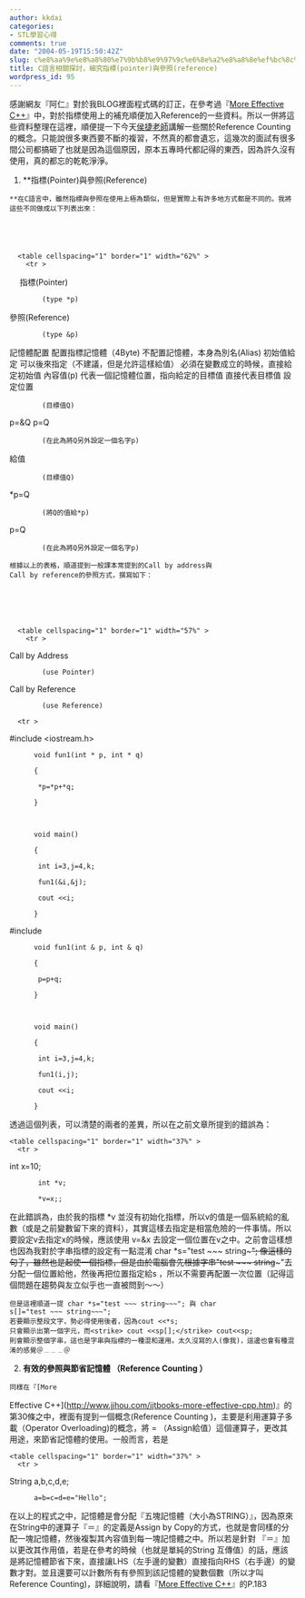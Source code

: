 ```yaml
---
author: kkdai
categories:
- STL學習心得
comments: true
date: "2004-05-19T15:50:42Z"
slug: c%e8%aa%9e%e8%a8%80%e7%9b%b8%e9%97%9c%e6%8e%a2%e8%a8%8e%ef%bc%8c%e7%b4%b0%e7%a9%b6%e6%8c%87%e6%a8%99pointer%e8%88%87%e5%8f%83%e7%85%a7reference
title: C語言相關探討，細究指標(pointer)與參照(reference)
wordpress_id: 95
---
```


感謝網友『阿仁』對於我BLOG裡面程式碼的訂正，在參考過『[More
Effective C++](http://www.jjhou.com/jjtbooks-more-effective-cpp.htm)』中，對於指標使用上的補充順便加入Reference的一些資料。所以一併將這些資料整理在這裡，順便提一下今天[侯捷老師](http://www.jjhou.com/)講解一些關於Reference 
Counting
的概念。只能說很多東西要不斷的複習，不然真的都會遺忘，這幾次的面試有很多間公司都搞砸了也就是因為這個原因，原本五專時代都記得的東西，因為許久沒有使用，真的都忘的乾乾淨淨。


<!--more-->



  
  1. **指標(Pointer)與參照(Reference)   

    **在C語言中，雖然指標與參照在使用上極為類似，但是實際上有許多地方式都是不同的。我將這些不同做成以下列表出來：  

    


      
      <table cellspacing="1" border="1" width="62%" >
        <tr >
          
<td width="23%" align="center" bgcolor="#99CCFF" >　
</td>
          
<td width="33%" align="center" bgcolor="#99CCFF" >指標(Pointer)   

            (type *p)
</td>
          
<td width="44%" align="center" bgcolor="#99CCFF" >參照(Reference)  

            (type &p)
</td>
        </tr>
        <tr >
          
<td width="23%" align="center" bgcolor="#FFCCFF" >記憶體配置
</td>
          
<td width="33%" align="center" >配置指標記憶體（4Byte)
</td>
          
<td width="44%" align="center" >不配置記憶體，本身為別名(Alias)
</td>
        </tr>
        <tr >
          
<td width="23%" align="center" bgcolor="#FFCCFF" >初始值給定
</td>
          
<td width="33%" align="center" >可以後來指定（不建議，但是允許這樣給值）
</td>
          
<td width="44%" align="center" >必須在變數成立的時候，直接給定初始值
</td>
        </tr>
        <tr >
          
<td width="23%" align="center" bgcolor="#FFCCFF" >內容值(p)
</td>
          
<td width="33%" align="center" >代表一個記憶體位置，指向給定的目標值
</td>
          
<td width="44%" align="center" >直接代表目標值
</td>
        </tr>
        <tr >
          
<td width="23%" align="center" bgcolor="#FFCCFF" >設定位置  

            (目標值Q)
</td>
          
<td width="33%" align="center" >p=&Q
</td>
          
<td width="44%" align="center" >p=Q  

            (在此為將Q另外設定一個名字p)
</td>
        </tr>
        <tr >
          
<td width="23%" align="center" bgcolor="#FFCCFF" >給值  

            (目標值Q)
</td>
          
<td width="33%" align="center" >*p=Q  

            (將Q的值給*p)
</td>
          
<td width="44%" align="center" >p=Q  

            (在此為將Q另外設定一個名字p)
</td>
        </tr>
      </table>
      
    


    

  

    根據以上的表格，順道提到一般課本常提到的Call by address與
    Call by reference的參照方式，撰寫如下：


    


      
      <table cellspacing="1" border="1" width="57%" >
        <tr >
          
<td width="50%" bgcolor="#99CCFF" >
            

Call by Address  

            (use Pointer)
</td>
          
<td width="50%" bgcolor="#99CCFF" >
            

Call by Reference  

            (use Reference)
</td>
        </tr>
      
      <tr >
        
<td width="50%" bgcolor="#000000" >
          

#include <iostream.h>  

          void fun1(int * p, int * q)  

          {  

           *p=*p+*q;  

          }  

            

          void main()  

          {   

           int i=3,j=4,k;  

           fun1(&i,&j);  

           cout <<i;  

          }
</td>
        
        
<td width="50%" bgcolor="#000000" >#include <iostream.h>  

          void fun1(int & p, int & q)  

          {  

           p=p+q;  

          }  

            

          void main()  

          {   

           int i=3,j=4,k;  

           fun1(i,j);  

           cout <<i;  

          } 
</td>
        </tr>
      </table>
      
    


    

透過這個列表，可以清楚的兩者的差異，所以在之前文章所提到的錯誤為：


    


      
    <table cellspacing="1" border="1" width="37%" >
      <tr >
        
<td width="100%" align="center" bgcolor="#000000" >
          

int x=10;  

           int *v;  

           *v=x;;


        
</td>
      </tr>
    </table>
      
    


    

在此錯誤為，由於我的指標 *v 並沒有初始化指標，所以v的值是一個系統給的亂數（或是之前變數留下來的資料），其實這樣去指定是相當危險的一件事情。所以要設定v去指定x的時候，應該使用 
    v=&x 去設定一個位置在v之中。之前會這樣想也因為我對於字串指標的設定有一點混淆
    char *s="test ~~~ string~~~";
    像這樣的句子，雖然也是起使一個指標，但是由於電腦會先根據字串"test
    ~~~ string~~~"去分配一個位置給他，然後再把位置指定給s
    ，所以不需要再配置一次位置（記得這個問題在趨勢與友立似乎也一直被問到～～）  

      

    但是這裡順道一提 char *s="test ~~~ string~~~"; 與 char
    s[]="test ~~~ string~~~";
    若要顯示整段文字，勢必得使用後者，因為cout <<*s;
    只會顯示出第一個字元，而<strike> cout <<sp[];</strike> cout<<sp; 
    則會顯示整個字串，這也是字串與指標的一種混和運用。太久沒寫的人(像我)，這邊也會有種混淆的感覺＠﹍﹍﹍＠  

  

  
  2. **有效的參照與節省記憶體 （Reference Counting ）**  

      

    同樣在『[More
Effective C++](http://www.jjhou.com/jjtbooks-more-effective-cpp.htm)』的第30條之中，裡面有提到一個概念(Reference
    Counting )，主要是利用運算子多載（Operator Overloading)的概念，將
    = （Assign給值）這個運算子，更改其用途，來節省記憶體的使用。一般而言，若是  

    


      
    <table cellspacing="1" border="1" width="37%" >
      <tr >
        
<td width="100%" align="center" bgcolor="#000000" >
          

String a,b,c,d,e;  

          a=b=c=d=e="Hello";


        
</td>
      </tr>
    </table>
      
    


    

在以上的程式之中，記憶體是會分配『五塊記憶體（大小為STRING）』，因為原來在String中的運算子『＝』的定義是Assign
    by Copy的方式，也就是會同樣的分配一塊記憶體，然後複製其內容值到每一塊記憶體之中。所以若是針對
    『＝』加以更改其作用值，若是在參考的時候（也就是單純的String
    互傳值）的話，應該是將記憶體節省下來，直接讓LHS（左手邊的變數）直接指向RHS（右手邊）的變數才對。並且還要可以計數所有有參照到該記憶體的變數個數（所以才叫Reference
    Counting)，詳細說明，請看『[More
Effective C++](http://www.jjhou.com/jjtbooks-more-effective-cpp.htm)』的P.183  

      

      

      

  




　



